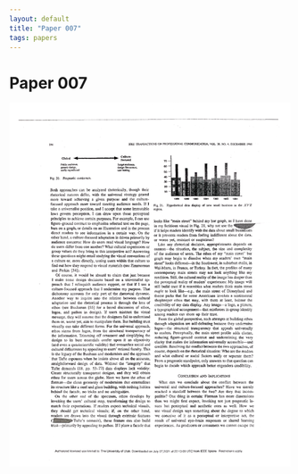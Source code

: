 ```yaml
---
layout: default
title: "Paper 007"
tags: papers
---
```


# Paper 007

<img src="/assets/scans/7.png" alt="Page with chartjunk removed" width="800"/>
